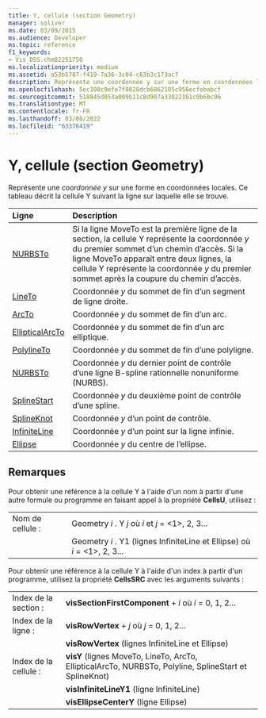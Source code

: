 ```yaml
---
title: Y, cellule (section Geometry)
manager: soliver
ms.date: 03/09/2015
ms.audience: Developer
ms.topic: reference
f1_keywords:
- Vis_DSS.chm82251750
ms.localizationpriority: medium
ms.assetid: a53b5787-f419-7a36-3c04-c63b3c173ac7
description: Représente une coordonnée y sur une forme en coordonnées locales. Ce tableau décrit la cellule Y suivant la ligne sur laquelle elle se trouve.
ms.openlocfilehash: 5ec100c9efe7f8028dcb6862105c956ecfebabcf
ms.sourcegitcommit: 518845d053a009b11c8d907a33822161c0b6bc96
ms.translationtype: MT
ms.contentlocale: fr-FR
ms.lasthandoff: 03/08/2022
ms.locfileid: "63376419"
---
```

# <a name="y-cell-geometry-section"></a>Y, cellule (section Geometry)

Représente une  *coordonnée y*  sur une forme en coordonnées locales. Ce tableau décrit la cellule Y suivant la ligne sur laquelle elle se trouve.
  
|Ligne|Description|
|:-----|:-----|
|[NURBSTo](nurbsto-row-geometry-section.md) <br/> | Si la ligne MoveTo est la première ligne de la section, la cellule Y représente la coordonnée *y* du premier sommet d’un chemin d’accès. Si la ligne MoveTo apparaît entre deux lignes, la cellule Y représente la coordonnée *y* du premier sommet après la coupure du chemin d’accès. |
|[LineTo](lineto-row-geometry-section.md) <br/> | Coordonnée *y* du sommet de fin d’un segment de ligne droite. |
|[ArcTo](arcto-row-geometry-section.md) <br/> | Coordonnée *y* du sommet de fin d’un arc. |
|[EllipticalArcTo](ellipticalarcto-row-geometry-section.md) <br/> | Coordonnée *y* du sommet de fin d’un arc elliptique. |
|[PolylineTo](polylineto-row-geometry-section.md) <br/> | Coordonnée *y* du sommet de fin d’une polyligne. |
|[NURBSTo](nurbsto-row-geometry-section.md) <br/> | Coordonnée *y* du dernier point de contrôle d’une ligne B-spline rationnelle nonuniforme (NURBS). |
|[SplineStart](splinestart-row-geometry-section.md) <br/> | Coordonnée *y* du deuxième point de contrôle d’une spline. |
|[SplineKnot](splineknot-row-geometry-section.md) <br/> | Coordonnée *y* d’un point de contrôle. |
|[InfiniteLine](infiniteline-row-geometry-section.md) <br/> | Coordonnée *y* d’un point sur la ligne infinie. |
|[Ellipse](ellipse-row-geometry-section.md) <br/> | Coordonnée *y* du centre de l’ellipse. |

## <a name="remarks"></a>Remarques

Pour obtenir une référence à la cellule Y à l'aide d'un nom à partir d'une autre formule ou programme en faisant appel à la propriété **CellsU**, utilisez :
  
|||
|:-----|:-----|
| Nom de cellule :  <br/> | Geometry *i* . Y  *j*            où *i* et *j* = <1>, 2, 3... |
|| Geometry *i* . Y1 (lignes InfiniteLine et Ellipse) où *i* = <1>, 2, 3... |

Pour obtenir une référence à la cellule Y à l'aide d'un index à partir d'un programme, utilisez la propriété **CellsSRC** avec les arguments suivants :
  
|||
|:-----|:-----|
| Index de la section :  <br/> |**visSectionFirstComponent** +   *i* où *i* = 0, 1, 2... |
| Index de la ligne :  <br/> |**visRowVertex** +  *j* où *j* = 0, 1, 2... |
||**visRowVertex** (lignes InfiniteLine et Ellipse)  <br/> |
| Index de la cellule :  <br/> |**visY** (lignes MoveTo, LineTo, ArcTo, EllipticalArcTo, NURBSTo, Polyline, SplineStart et SplineKnot)  <br/> |
||**visInfiniteLineY1** (ligne InfiniteLine)  <br/> |
||**visEllipseCenterY** (ligne Ellipse)  <br/> |
